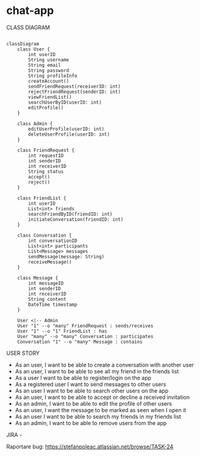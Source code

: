 # chat-app

CLASS DIAGRAM
```mermaid

classDiagram
    class User {
        int userID
        String username
        String email
        String password
        String profileInfo
        createAccount()
        sendFriendRequest(receiverID: int)
        rejectFriendRequest(senderID: int)
        viewFriendList()
        searchUserByID(userID: int)
        editProfile()
    }

    class Admin {
        editUserProfile(userID: int)
        deleteUserProfile(userID: int)
    }

    class FriendRequest {
        int requestID
        int senderID
        int receiverID
        String status
        accept()
        reject()
    }

    class FriendList {
        int userID
        List<int> friends
        searchFriendByID(friendID: int)
        initiateConversation(friendID: int)
    }

    class Conversation {
        int conversationID
        List<int> participants
        List<Message> messages
        sendMessage(message: String)
        receiveMessage()
    }

    class Message {
        int messageID
        int senderID
        int receiverID
        String content
        DateTime timestamp
    }

    User <|-- Admin
    User "1" --o "many" FriendRequest : sends/receives
    User "1" --o "1" FriendList : has
    User "many" --o "many" Conversation : participates
    Conversation "1" --o "many" Message : contains

```

  
  
USER STORY

* As an user, I want to be able to create a conversation with another user  
* As an user, I want to be able to see all my friend in the friends list
* As a user I want to be able to register/login on the app
* As a registered user I want to send messages to other users
* As an user I want to be able to search other users on the app
* As an user, I want to be able to accept or decline a received invitation
* As an admin, I want to be able to edit the profile of other users  
* As an user, I want the message to be marked as seen when I open it
* As an user I want to be able to search my friends in my friends list
* As an admin, I want to be able to remove users from the app  



JIRA - 


Raportare bug: https://stefanpoleac.atlassian.net/browse/TASK-24  
